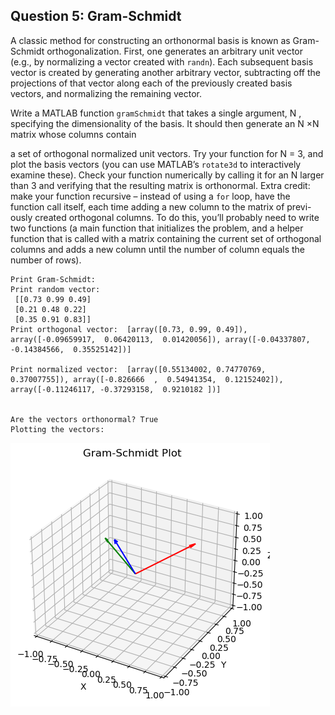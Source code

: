 ## Question 5: Gram-Schmidt
A classic method for constructing an orthonormal basis is known as Gram- Schmidt orthogonalization. First, one generates an arbitrary unit vector (e.g., by normalizing a vector created with ```randn```). Each subsequent basis vector is created by generating another arbitrary vector, subtracting off the projections of that vector along each of the previously created basis vectors, and normalizing the remaining vector.

Write a MATLAB function ```gramSchmidt``` that takes a single argument, N , specifying the dimensionality of the basis. It should then generate an N ×N matrix whose columns contain

a set of orthogonal normalized unit vectors. Try your function for N = 3, and plot the basis vectors (you can use MATLAB’s ```rotate3d``` to interactively examine these). Check your function numerically by calling it for an N larger than 3 and verifying that the resulting matrix is orthonormal. Extra credit: make your function recursive – instead of using a ```for``` loop, have the function call itself, each time adding a new column to the matrix of previ- ously created orthogonal columns. To do this, you’ll probably need to write two functions (a main function that initializes the problem, and a helper function that is called with a matrix containing the current set of orthogonal columns and adds a new column until the number of column equals the number of rows).

    Print Gram-Schmidt: 
    Print random vector: 
     [[0.73 0.99 0.49]
     [0.21 0.48 0.22]
     [0.35 0.91 0.83]]
    Print orthogonal vector:  [array([0.73, 0.99, 0.49]), array([-0.09659917,  0.06420113,  0.01420056]), array([-0.04337807, -0.14384566,  0.35525142])]
    
    Print normalized vector:  [array([0.55134002, 0.74770769, 0.37007755]), array([-0.826666  ,  0.54941354,  0.12152402]), array([-0.11246117, -0.37293158,  0.9210182 ])]
    
    
    Are the vectors orthonormal? True
    Plotting the vectors: 
    


    
![png](Question%205%20Gram-Schmidt_files/Question%205%20Gram-Schmidt_2_1.png)
    

